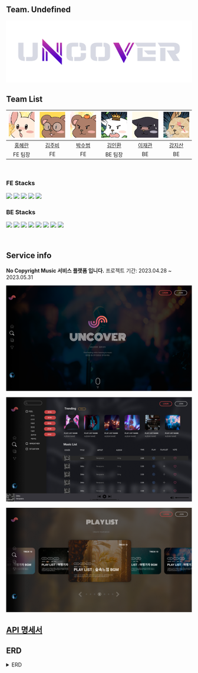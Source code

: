 ## Team. Undefined
![uncover](./img/uncover_logo_02%20(1).png)

## Team List
|![홍혜란](./img/rab.png)|![김주비](./img/4.png)|![박수범](./img/%EC%88%98%EB%B2%94%EC%9D%B4.png)|![김인환](./img/%EB%94%94%EB%AC%B4.jpg)|![이재관](./img/%EA%B2%80%EB%83%A5%EC%9D%B4.png)|![강지산](./img/%EB%8B%B4%EC%A7%80.png)|
|:---:|:---:|:---:|:---:|:---:|:---:|
|[홍혜란](https://github.com/forhrever)|[김주비](https://github.com/mscojl24)|[박수범](https://github.com/parksubeom)|[김인환](https://github.com/Preasim)|[이재관](https://github.com/CordJG)|[강지산](https://github.com/hunm719)|
|FE 팀장|FE|FE|BE 팀장|BE|BE|

<br>

### FE Stacks
<p>
<img src="https://img.shields.io/badge/html5-E34F26?style=for-the-badge&logo=html5&logoColor=white">
<img src="https://img.shields.io/badge/css-1572B6?style=for-the-badge&logo=css3&logoColor=white">
<img src="https://img.shields.io/badge/javascript-F7DF1E?style=for-the-badge&logo=javascript&logoColor=black">
<img src="https://img.shields.io/badge/TypeScript-007ACC?style=for-the-badge&logo=typescript&logoColor=white" />
<img src="https://img.shields.io/badge/react-61DAFB?style=for-the-badge&logo=react&logoColor=black"> 
</p>
 
### BE Stacks
<p>
<img src="https://img.shields.io/badge/java-007396?style=for-the-badge&logo=java&logoColor=white">
<img src="https://img.shields.io/badge/springboot-6DB33F?style=for-the-badge&logo=springboot&logoColor=white">
<img src="https://img.shields.io/badge/Spring Security-6DB33F?style=for-the-badge&logo=Spring Security&logoColor=white">
<img src="https://img.shields.io/badge/JWT-000000?style=for-the-badge&logo=json web tokens&logoColor=white">
<img src="https://img.shields.io/badge/gradle-02303A?style=for-the-badge&logo=gradle&logoColor=white">
<img src="https://img.shields.io/badge/mysql-4479A1?style=for-the-badge&logo=mysql&logoColor=white">
<img src="https://img.shields.io/badge/linux-FCC624?style=for-the-badge&logo=linux&logoColor=black">
<img src="https://img.shields.io/badge/Amazon EC2-FF9900?style=for-the-badge&logo=Amazon EC2&logoColor=white">
</p>

<br>

## Service info

**No Copyright Music 서비스 플랫폼 입니다.**
프로젝트 기간: 2023.04.28 ~ 2023.05.31

![un1.png](./img/un1.png)

![un2.png](./img/un2.png)

![un3.png](./img/un3.png)


## [API 명세서](https://documenter.getpostman.com/view/25524075/2s93eX1DP8#de8c1b63-20c9-40cf-ad48-514269974fb3)

## ERD

<details>
<summary>ERD</summary>
<div markdown="1">

<img src="./img/%EC%9B%B9%20%EC%BA%A1%EC%B2%98_6-5-2023_14939_.jpeg" alt="">

</div>
</details>
